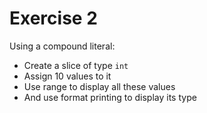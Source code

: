 # Exercise 2

Using a compound literal:

-   Create a slice of type `int`
-   Assign 10 values ​​to it
-   Use range to display all these values
-   And use format printing to display its type
